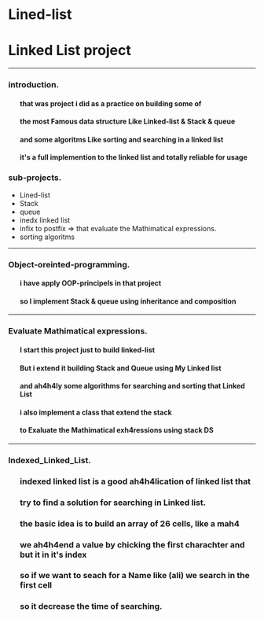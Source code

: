 # Lined-list

<h1>Linked List project</h1>
<hr>
<div>
    <h3>introduction.</h3>
    <ul>
        <h4>that was project i did as a practice on building some of </h4>
        <h4>the most Famous data structure Like Linked-list & Stack & queue</h4>
        <h4>and some algoritms Like sorting and searching in a linked list</h4>
        <h4>it's a full implemention to the linked list and totally reliable for usage</h4>
    </ul>
    
</div>

<div>
    <h3>sub-projects.</h3>
    <ul>
        <li>Lined-list</li>
        <li>Stack</li>
        <li>queue</li>
        <li>inedx linked list</li>
        <li>infix to postfix => that evaluate the Mathimatical expressions.</li>
        <li>sorting algoritms </li>
    </ul>
</div>

<hr>
<div>
    <h3>Object-oreinted-programming.</h3>
    <ul>
        <h4>i have apply OOP-principels in that project</h4>
        <h4>so I implement Stack & queue using inheritance and composition</h4>        
    </ul>
</div>

<hr>

<div>
    <h3>Evaluate Mathimatical expressions.</h3>
    <ul>
        <h4>I start this project just to build linked-list</h4>
        <h4>But i extend it building Stack and Queue using My Linked list</h4>
        <h4>and ah4h4ly some algorithms for searching and sorting that Linked List</h4>
        <h4>i also implement a class that extend the stack </h4>
        <h4>to Exaluate the Mathimatical exh4ressions using stack DS </h4>
    </ul>
    
</div>


<hr>

<div>
    <h3>Indexed_Linked_List.</h3>
    <ul>
        <h3>indexed linked list is a good ah4h4lication of linked list that</h3>
        <h3>try to find a solution for searching in Linked list.</h3>
        <h3>the basic idea is to build an array of 26 cells, like a mah4</h3>
        <h3>we ah4h4end a value by chicking the first charachter and but it in it's index</h3>
        <h3>so if we want to seach for a Name like (ali) we search in the first cell</h3>
        <h3>so it decrease the time of searching.</h3>
    </ul>
    
</div>




